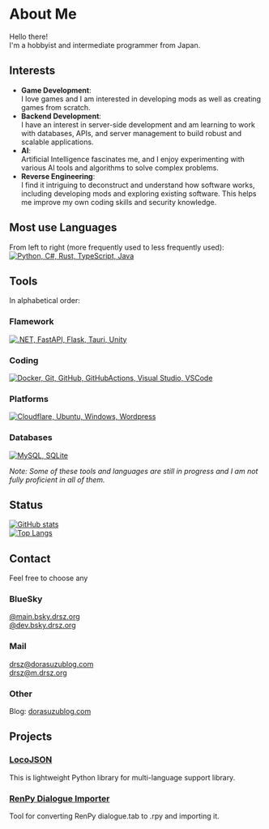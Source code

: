 # About Me

Hello there!  
I'm a hobbyist and intermediate programmer from Japan.

## Interests

- **Game Development**:  
  I love games and I am interested in developing mods as well as creating games from scratch.
- **Backend Development**:  
  I have an interest in server-side development and am learning to work with databases, APIs, and server management to build robust and scalable applications.
- **AI**:  
  Artificial Intelligence fascinates me, and I enjoy experimenting with various AI tools and algorithms to solve complex problems.
- **Reverse Engineering**:  
  I find it intriguing to deconstruct and understand how software works, including developing mods and exploring existing software. This helps me improve my own coding skills and security knowledge.

## Most use Languages

From left to right (more frequently used to less frequently used):  
[![Python, C#, Rust, TypeScript, Java](https://skillicons.dev/icons?i=python,cs,rust,ts,java)](https://skillicons.dev)

## Tools

In alphabetical order:

### Flamework

[![.NET, FastAPI, Flask, Tauri, Unity](https://skillicons.dev/icons?i=dotnet,fastapi,flask,tauri,unity)](https://skillicons.dev)

### Coding

[![Docker, Git, GitHub, GitHubActions, Visual Studio, VSCode](https://skillicons.dev/icons?i=docker,git,github,githubactions,visualstudio,vscode)](https://skillicons.dev)

### Platforms

[![Cloudflare, Ubuntu, Windows, Wordpress](https://skillicons.dev/icons?i=cloudflare,ubuntu,windows,wordpress)](https://skillicons.dev)

### Databases

[![MySQL, SQLite](https://skillicons.dev/icons?i=mysql,sqlite)](https://skillicons.dev)

*Note: Some of these tools and languages are still in progress and I am not fully proficient in all of them.*

## Status

[![GitHub stats](https://github-readme-stats.vercel.app/api?username=drago-suzuki58)](https://github.com/anuraghazra/github-readme-stats)  
[![Top Langs](https://github-readme-stats.vercel.app/api/top-langs/?username=drago-suzuki58&hide=mcfunction)](https://github.com/anuraghazra/github-readme-stats)

## Contact

Feel free to choose any

### BlueSky

[@main.bsky.drsz.org](https://bsky.app/profile/main.bsky.drsz.org)  
[@dev.bsky.drsz.org](https://bsky.app/profile/dev.bsky.drsz.org)

### Mail

[drsz@dorasuzublog.com](mailto:drsz@dorasuzublog.com)  
[drsz@m.drsz.org](mailto:drsz@m.drsz.org)

### Other

Blog: [dorasuzublog.com](dorasuzublog.com)

## Projects

### [LocoJSON](https://github.com/drago-suzuki58/LocoJSON)

This is lightweight Python library for multi-language support library.

### [RenPy Dialogue Importer](https://github.com/drago-suzuki58/renpy-dialogue-importer)

Tool for converting RenPy dialogue.tab to .rpy and importing it.
